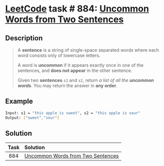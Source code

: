 # [LeetCode][leetcode] task # 884: [Uncommon Words from Two Sentences][task]

Description
-----------

> A **sentence** is a string of single-space separated words where each word consists only of lowercase letters.
> 
> A word is **uncommon** if it appears exactly once in one of the sentences, and **does not appear** in the other sentence.
> 
> Given two **sentences** `s1` and `s2`, return _a list of all the **uncommon words**_. You may return the answer in **any order**.

Example
-------

```sh
Input: s1 = "this apple is sweet", s2 = "this apple is sour"
Output: ["sweet","sour"]
```

Solution
--------

| Task | Solution                                      |
|:----:|:----------------------------------------------|
| 884  | [Uncommon Words from Two Sentences][solution] |


[leetcode]: <http://leetcode.com/>
[task]: <https://leetcode.com/problems/uncommon-words-from-two-sentences/>
[solution]: <https://github.com/wellaxis/praxis-leetcode/blob/main/src/main/java/com/witalis/praxis/leetcode/task/h9/p884/option/Practice.java>
